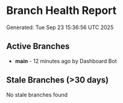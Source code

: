 # Branch Health Report
Generated: Tue Sep 23 15:36:56 UTC 2025

## Active Branches
- **main** - 12 minutes ago by Dashboard Bot

## Stale Branches (>30 days)
No stale branches found
